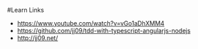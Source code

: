 #Learn Links

* https://www.youtube.com/watch?v=vGo1aDhXMM4
* https://github.com/jj09/tdd-with-typescript-angularjs-nodejs
* http://jj09.net/
